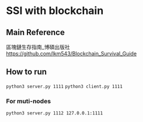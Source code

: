 # SSI with blockchain

## Main Reference

區塊鏈生存指南\_博碩出版社
https://github.com/lkm543/Blockchain_Survival_Guide

## How to run

`python3 server.py 1111`
`python3 client.py 1111`

### For muti-nodes

`python3 server.py 1112 127.0.0.1:1111`
